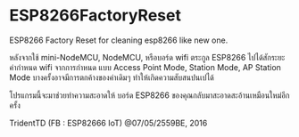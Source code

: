 # ESP8266FactoryReset
ESP8266 Factory Reset  for cleaning esp8266 like new one.

หลังจากใช้ mini-NodeMCU, NodeMCU, หรือบอร์ด wifi ตระกูล ESP8266 ไปได้สักระยะ
ค่ากำหนด wifi จากการกำหนด แบบ Access Point Mode, Station Mode, AP Station Mode
บางครั้งอาจมีการตกค้างของค่าเดิมๆ
ทำให้เกิดความสับสนปนเปได้

โปรแกรมนี้จะมาช่วยทำความสะอาดให้ บอร์ด ESP8266 ของคุณกลับมาสะอาดสะอ้านเหมือนใหม่อีกครั้ง

TridentTD
(FB : ESP82666 IoT) @07/05/2559BE, 2016

